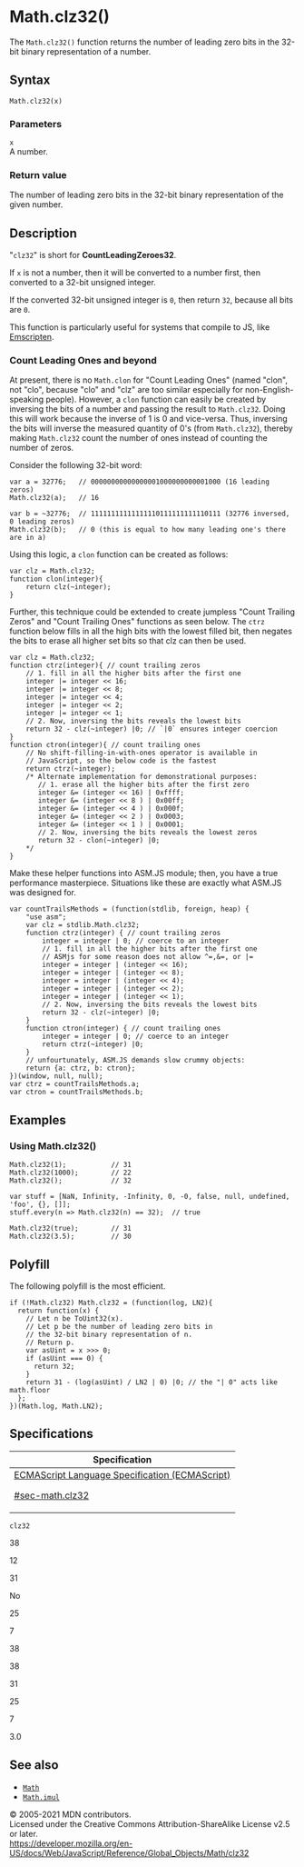 # Math.clz32()

The `Math.clz32()` function returns the number of leading zero bits in the 32-bit binary representation of a number.

## Syntax

    Math.clz32(x)

### Parameters

`x`  
A number.

### Return value

The number of leading zero bits in the 32-bit binary representation of the given number.

## Description

"`clz32`" is short for **CountLeadingZeroes32**.

If `x` is not a number, then it will be converted to a number first, then converted to a 32-bit unsigned integer.

If the converted 32-bit unsigned integer is `0`, then return `32`, because all bits are `0`.

This function is particularly useful for systems that compile to JS, like [Emscripten](https://developer.mozilla.org/en-US/docs/Emscripten).

### Count Leading Ones and beyond

At present, there is no `Math.clon` for "Count Leading Ones" (named "clon", not "clo", because "clo" and "clz" are too similar especially for non-English-speaking people). However, a `clon` function can easily be created by inversing the bits of a number and passing the result to `Math.clz32`. Doing this will work because the inverse of 1 is 0 and vice-versa. Thus, inversing the bits will inverse the measured quantity of 0's (from `Math.clz32`), thereby making `Math.clz32` count the number of ones instead of counting the number of zeros.

Consider the following 32-bit word:

    var a = 32776;   // 00000000000000001000000000001000 (16 leading zeros)
    Math.clz32(a);   // 16

    var b = ~32776;  // 11111111111111110111111111110111 (32776 inversed, 0 leading zeros)
    Math.clz32(b);   // 0 (this is equal to how many leading one's there are in a)

Using this logic, a `clon` function can be created as follows:

    var clz = Math.clz32;
    function clon(integer){
        return clz(~integer);
    }

Further, this technique could be extended to create jumpless "Count Trailing Zeros" and "Count Trailing Ones" functions as seen below. The `ctrz` function below fills in all the high bits with the lowest filled bit, then negates the bits to erase all higher set bits so that clz can then be used.

    var clz = Math.clz32;
    function ctrz(integer){ // count trailing zeros
        // 1. fill in all the higher bits after the first one
        integer |= integer << 16;
        integer |= integer << 8;
        integer |= integer << 4;
        integer |= integer << 2;
        integer |= integer << 1;
        // 2. Now, inversing the bits reveals the lowest bits
        return 32 - clz(~integer) |0; // `|0` ensures integer coercion
    }
    function ctron(integer){ // count trailing ones
        // No shift-filling-in-with-ones operator is available in
        // JavaScript, so the below code is the fastest
        return ctrz(~integer);
        /* Alternate implementation for demonstrational purposes:
           // 1. erase all the higher bits after the first zero
           integer &= (integer << 16) | 0xffff;
           integer &= (integer << 8 ) | 0x00ff;
           integer &= (integer << 4 ) | 0x000f;
           integer &= (integer << 2 ) | 0x0003;
           integer &= (integer << 1 ) | 0x0001;
           // 2. Now, inversing the bits reveals the lowest zeros
           return 32 - clon(~integer) |0;
        */
    }

Make these helper functions into ASM.JS module; then, you have a true performance masterpiece. Situations like these are exactly what ASM.JS was designed for.

    var countTrailsMethods = (function(stdlib, foreign, heap) {
        "use asm";
        var clz = stdlib.Math.clz32;
        function ctrz(integer) { // count trailing zeros
            integer = integer | 0; // coerce to an integer
            // 1. fill in all the higher bits after the first one
            // ASMjs for some reason does not allow ^=,&=, or |=
            integer = integer | (integer << 16);
            integer = integer | (integer << 8);
            integer = integer | (integer << 4);
            integer = integer | (integer << 2);
            integer = integer | (integer << 1);
            // 2. Now, inversing the bits reveals the lowest bits
            return 32 - clz(~integer) |0;
        }
        function ctron(integer) { // count trailing ones
            integer = integer | 0; // coerce to an integer
            return ctrz(~integer) |0;
        }
        // unfourtunately, ASM.JS demands slow crummy objects:
        return {a: ctrz, b: ctron};
    })(window, null, null);
    var ctrz = countTrailsMethods.a;
    var ctron = countTrailsMethods.b;

## Examples

### Using Math.clz32()

    Math.clz32(1);           // 31
    Math.clz32(1000);        // 22
    Math.clz32();            // 32

    var stuff = [NaN, Infinity, -Infinity, 0, -0, false, null, undefined, 'foo', {}, []];
    stuff.every(n => Math.clz32(n) == 32);  // true

    Math.clz32(true);        // 31
    Math.clz32(3.5);         // 30

## Polyfill

The following polyfill is the most efficient.

    if (!Math.clz32) Math.clz32 = (function(log, LN2){
      return function(x) {
        // Let n be ToUint32(x).
        // Let p be the number of leading zero bits in
        // the 32-bit binary representation of n.
        // Return p.
        var asUint = x >>> 0;
        if (asUint === 0) {
          return 32;
        }
        return 31 - (log(asUint) / LN2 | 0) |0; // the "| 0" acts like math.floor
      };
    })(Math.log, Math.LN2);

## Specifications

<table><thead><tr class="header"><th>Specification</th></tr></thead><tbody><tr class="odd"><td><a href="https://tc39.es/ecma262/#sec-math.clz32">ECMAScript Language Specification (ECMAScript) 
<br/>

<span class="small">#sec-math.clz32</span></a></td></tr></tbody></table>

`clz32`

38

12

31

No

25

7

38

38

31

25

7

3.0

## See also

-   [`Math`](../math)
-   [`Math.imul`](imul)

© 2005-2021 MDN contributors.  
Licensed under the Creative Commons Attribution-ShareAlike License v2.5 or later.  
<a href="https://developer.mozilla.org/en-US/docs/Web/JavaScript/Reference/Global_Objects/Math/clz32" class="_attribution-link">https://developer.mozilla.org/en-US/docs/Web/JavaScript/Reference/Global_Objects/Math/clz32</a>
